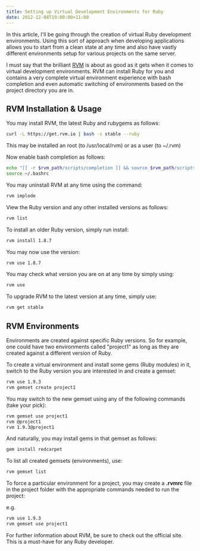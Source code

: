 ```yaml
---
title: Setting up Virtual Development Environments for Ruby
date: 2012-12-08T19:00:00+11:00
---
```


In this article, I'll be going through the creation of virtual Ruby development
environments.  Using this sort of approach when developing applications allows
you to start from a clean state at any time and also have vastly different
environments setup for various projects on the same server.

I must say that the brilliant [RVM](https://rvm.io/) is about as good as it
gets when it comes to virtual development environments.  RVM can install Ruby
for you and contains a very complete virtual environment experience with bash
completion and even automatic switching of environments based on the project
directory you are in.

## RVM Installation & Usage ##

You may install RVM, the latest Ruby and rubygems as follows:

``` bash
curl -L https://get.rvm.io | bash -s stable --ruby
```

This may be installed an root (to /usr/local/rvm) or as a user (to ~/.rvm)

Now enable bash completion as follows:

``` bash
echo "[[ -r $rvm_path/scripts/completion ]] && source $rvm_path/scripts/completion" >> ~/.bashrc
source ~/.bashrc
```

You may uninstall RVM at any time using the command:

``` bash
rvm implode
```

View the Ruby version and any other installed versions as follows:

``` bash
rvm list
```

To install an older Ruby version, simply run install:

``` bash
rvm install 1.8.7
```

You may now use the version:

``` bash
rvm use 1.8.7
```

You may check what version you are on at any time by simply using:

``` bash
rvm use
```

To upgrade RVM to the latest version at any time, simply use:

``` bash
rvm get stable
```

## RVM Environments ##

Environments are created against specific Ruby versions.  So for example, one
could have two environments called "project1" as long as they are created
against a different version of Ruby.

To create a virtual environment and install some gems (Ruby modules) in it,
switch to the Ruby version you are interested in and create a gemset:

``` bash
rvm use 1.9.3
rvm gemset create project1
```

You may switch to the new gemset using any of the following commands (take
your pick):

``` bash
rvm gemset use project1
rvm @project1
rvm 1.9.3@project1
```

And naturally, you may install gems in that gemset as follows:

``` bash
gem install redcarpet
```

To list all created gemsets (environments), use:

``` bash
rvm gemset list
```

To force a particular environment for a project, you may create a **.rvmrc**
file in the project folder with the appropriate commands needed to run the
project:

e.g.

``` bash
rvm use 1.9.3
rvm gemset use project1
```

For further information about RVM, be sure to check out the official site.
This is a must-have for any Ruby developer.
